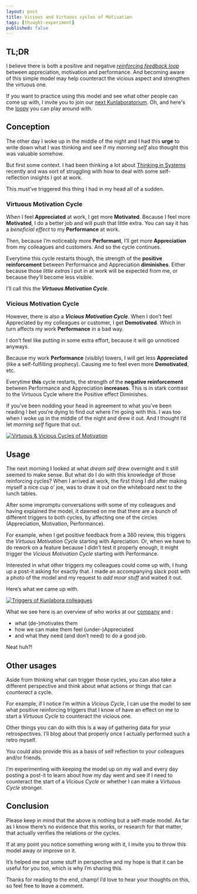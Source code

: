 ```yaml
---
layout: post
title: Vicious and Virtuous cycles of Motivation
tags: [thought-experiment]
published: false
---
```


## TL;DR
I believe there is both a positive and negative _[reinforcing feedback loop](http://www.systems-thinking.org/theWay/sre/re.htm)_ between appreciation, motivation and performance. And becoming aware of this simple model may help counteract the vicious aspect and strengthen the virtuous one.

If you want to practice using this model and see what other people can come up with, I invite you to join our [next Kunlaboratorium](). Oh, and here's the [loopy](http://bit.ly/vivi-cycles) you can play around with.

## Conception
The other day I woke up in the middle of the night and I had this **urge** to write down what I was thinking and see if my _morning self_ also thought this was valuable somehow.

But first some context. I had been thinking a lot about [Thinking in Systems](https://www.amazon.com/Thinking-Systems-Donella-H-Meadows/dp/1603580557) recently and was sort of struggling with how to deal with some self-reflection insights I got at work.

This must’ve triggered this thing I had in my head all of a sudden.

### Virtuous Motivation Cycle
When I feel **Appreciated** at work, I get more **Motivated**. Because I feel more **Motivated**, I do a better job and will push that little extra. You can say it has a _beneficial effect_ to my **Performance** at work.

Then, because I’m noticeably more **Performant**, I’ll get more **Appreciation** from my colleagues and customers. And so the cycle continues.

Everytime this cycle restarts though, the strength of the **positive reinforcement** between Performance and Appreciation **diminishes**. Either because those _little extras_ I put in at work will be expected from me, or because they’ll become less visible.

I’ll call this the **_Virtuous Motivation Cycle_**.

### Vicious Motivation Cycle
However, there is also a **_Vicious Motivation Cycle_**.
When I don’t feel Appreciated by my colleagues or customer, I get **Demotivated**. Which in turn affects my work **Performance** in a bad way.

   I don’t feel like putting in some extra effort, because it will go unnoticed anyways.

Because my work **Performance** (visibly) lowers, I will get less **Appreciated** (like a self-fulfilling prophecy). Causing me to feel even more **Demotivated**, etc.

Everytime **this** cycle restarts, the strength of the **negative reinforcement** between Performance and Appreciation **increases**. This is in stark contrast to the Virtuous Cycle where the Positive effect Diminishes.

If you’ve been nodding your head in agreement to what you’ve been reading I bet you’re dying to find out where I’m going with this. I was too when I woke up in the middle of the night and drew it out. And I thought I’d let _morning self_ figure that out.

[![Virtuous & Vicious Cycles of Motivation]({{site.url}}/public/assets/2019-03-20-virtuous-and-vicious-cycles-of-motivation/vv-cycles.png)]({{site.url}}/public/assets/2019-03-20-virtuous-and-vicious-cycles-of-motivation/vv-cycles.png)

## Usage
The next morning I looked at what _dream self_ drew overnight and it still seemed to make sense. But what do I do with this knowledge of those reinforcing cycles?
When I arrived at work, the first thing I did after making myself a nice cup o’ joe, was to draw it out on the whiteboard next to the lunch tables.

After some impromptu conversations with some of my colleagues and having explained the model, it dawned on me that there are a bunch of different triggers to both cycles, by affecting one of the circles (Appreciation, Motivation, Performance).

For example, when I get positive feedback from a 360 review, this triggers the _Virtuous Motivation Cycle_ starting with Apreciation.
Or, when we have to do rework on a feature because I didn’t test it properly enough, it might trigger the _Vicious Motivation Cycle_ starting with Performance.

Interested in what other triggers my colleagues could come up with, I hung up a post-it asking for exactly that. I made an accompanying slack post with a photo of the model and my request to _add moar stuff_ and waited it out.

Here’s what we came up with.

[![Triggers of Kunlabora colleagues]({{site.url}}/public/assets/2019-03-20-virtuous-and-vicious-cycles-of-motivation/kunlabora-triggers.png)]({{site.url}}/public/assets/2019-03-20-virtuous-and-vicious-cycles-of-motivation/kunlabora-triggers.png)

What we see here is an overview of who works at our [company](https://www.kunlabora.be) and :

* what (de-)motivates them
* how we can make them feel (under-)Appreciated
* and what they need (and don’t need) to do a good job. 

Neat huh?!

## Other usages
Aside from thinking what can trigger those cycles, you can also take a different perspective and think about what actions or things that can _counteract_ a cycle.

For example, if I notice I’m within a _Vicious Cycle_, I can use the model to see what positive reinforcing triggers that I know of have an effect on me to start a _Virtuous Cycle_ to counteract the vicious one.

Other things you can do with this is a way of gathering data for your retrospectives.
I’ll blog about that properly once I actually performed such a retro myself.

You could also provide this as a basis of self reflection to your colleagues and/or friends.

I’m experimenting with keeping the model up on my wall and every day posting a post-it to learn about how my day went and see if I need to counteract the start of a _Vicious Cycle_ or whether I can make a _Virtuous Cycle_ stronger.

## Conclusion
Please keep in mind that the above is nothing but a self-made model. As far as I know there’s no evidence that this works, or research for that matter, that actually verifies the relations or the cycles.

If at any point you notice something wrong with it, I invite you to throw this model away or improve on it.

It’s helped me put some stuff in perspective and my hope is that it can be useful for you too, which is why I’m sharing this.

Thanks for reading to the end, champ! I’d love to hear your thoughts on this, so feel free to leave a comment.
